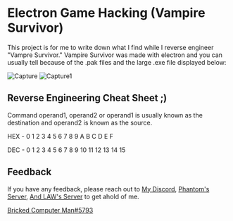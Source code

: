 
# Electron Game Hacking (Vampire Survivor)


This project is for me to write down what I find while I reverse engineer "Vampre Survivor." Vampire Survivor was made with electron and you can usually tell because of the .pak files and the large .exe file displayed below:


![Capture](https://user-images.githubusercontent.com/130214281/234105681-76cea2f8-ad7d-42ab-942c-642b9fa33e66.PNG)
![Capture1](https://user-images.githubusercontent.com/130214281/234105684-ac0f05f8-78b7-4df3-9f95-e1791a5c05e8.PNG)

## Reverse Engineering Cheat Sheet ;)

Command operand1, operand2 or operand1 is usually known as the destination and operand2 is known as the source.

HEX - 0 1 2 3 4 5 6 7 8 9 A B C D E F

DEC - 0 1 2 3 4 5 6 7 8 9 10 11 12 13 14 15

## Feedback

If you have any feedback, please reach out to [My Discord](discordapp.com/users/1003795351439953920), [Phantom's Server](https://discord.gg/sealedsaucer), [And LAW's Server](https://discord.gg/l-l-w-community-836621542917275668) to get ahold of me.

[Bricked Computer Man#5793](discordapp.com/users/1003795351439953920)
